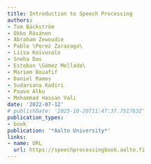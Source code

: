 ```yaml
---
title: Introduction to Speech Processing
authors:
- Tom Bäckström
- Okko Räsänen
- Abraham Zewoudie
- Pablo \Perez Zarazaga\
- Liisa Koivusalo
- Sneha Das
- Esteban \Gómez Mellado\
- Mariem Bouafif
- Daniel Ramos
- Sudarsana Kadiri
- Paavo Alku
- Mohammad Hassan Vali
date: '2022-07-12'
# publishDate: '2025-10-20T11:47:37.751763Z'
publication_types:
- book
publication: '*Aalto University*'
links:
- name: URL
  url: https://speechprocessingbook.aalto.fi
---
```

